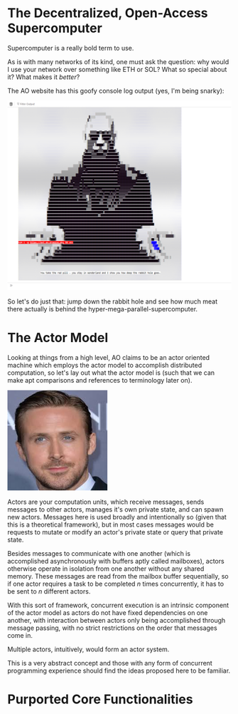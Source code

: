 # The Decentralized, Open-Access Supercomputer

Supercomputer is a really bold term to use.

As is with many networks of its kind, one must ask the question: why would I use your network over something like ETH or SOL? What so special about it? What makes it _better_?

The AO website has this goofy console log output (yes, I'm being snarky):

![](Morpheus_Again.png)

So let's do just that: jump down the rabbit hole and see how much meat there actually is behind the hyper-mega-parallel-supercomputer.

# The Actor Model

Looking at things from a high level, AO claims to be an actor oriented machine which employs the actor model to accomplish distributed computation, so let's lay out what the actor model is (such that we can make apt comparisons and references to terminology later on).

![](An_Actor.jpg)

Actors are your computation units, which receive messages, sends messages to other actors, manages it's own private state, and can spawn new actors. Messages here is used broadly and intentionally so (given that this is a theoretical framework), but in most cases messages would be requests to mutate or modify an actor's private state or query that private state.

Besides messages to communicate with one another (which is accomplished asynchronously with buffers aptly called mailboxes), actors otherwise operate in isolation from one another without any shared memory. These messages are read from the mailbox buffer sequentially, so if one actor requires a task to be completed $n$ times concurrently, it has to be sent to $n$ different actors.

With this sort of framework, concurrent execution is an intrinsic component of the actor model as actors do not have fixed dependencies on one another, with interaction between actors only being accomplished through message passing, with no strict restrictions on the order that messages come in.

Multiple actors, intuitively, would form an actor system.

This is a very abstract concept and those with any form of concurrent programming experience should find the ideas proposed here to be familiar.

# Purported Core Functionalities



